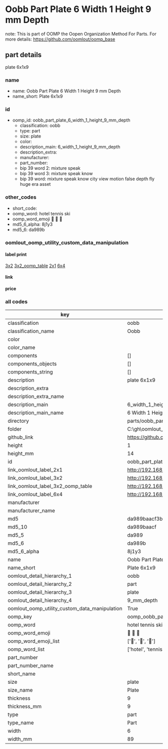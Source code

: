 # Oobb Part Plate 6 Width 1 Height 9 mm Depth  

note: This is part of OOMP the Oopen Organization Method For Parts. For more details: https://github.com/oomlout/oomp_base

##  part details
  



plate 6x1x9



### name
* name: Oobb Part Plate 6 Width 1 Height 9 mm Depth
* name_short: Plate 6x1x9 
### id
* oomp_id: oobb_part_plate_6_width_1_height_9_mm_depth
  * classification: oobb
  * type: part
  * size: plate
  * color: 
  * description_main: 6_width_1_height_9_mm_depth
  * description_extra: 
  * manufacturer: 
  * part_number: 
  * bip 39 word 2: mixture speak
  * bip 39 word 3: mixture speak know
  * bip 39 word: mixture speak know city view motion false depth fly huge era asset

### other_codes
* short_code: 
* oomp_word: hotel tennis ski
* oomp_word_emoji :hotel: :tennis: :ski:
* md5_6_alpha: 8j1y3
* md5_6: da989b






### oomlout_oomp_utility_custom_data_manipulation
#### label print
[3x2](http://192.168.1.245:1112/?label=oomp%208j1y3)
[3x2_oomp_table](http://192.168.1.108:1112/?label=oomp%208j1y3)
[2x1](http://192.168.1.242:1112/?label=oomp%208j1y3)
[6x4](http://192.168.1.55:1112/?label=oomp%208j1y3)    

#### link

                              

#### price







### all codes 
| key | value |  
| --- | --- |  
| classification | oobb |  
| classification_name | Oobb |  
| color |  |  
| color_name |  |  
| components | [] |  
| components_objects | [] |  
| components_string | [] |  
| description | plate 6x1x9 |  
| description_extra |  |  
| description_extra_name |  |  
| description_main | 6_width_1_height_9_mm_depth |  
| description_main_name | 6 Width 1 Height 9 mm Depth |  
| directory | parts/oobb_part_plate_6_width_1_height_9_mm_depth |  
| folder | C:\gh\oomlout_oobb_version_4_generated_parts\things\oobb_part_plate_6_width_1_height_9_mm_depth |  
| github_link | https://github.com/oomlout/oomlout_oomp_part_src/tree/main/parts/oobb_part_plate_6_width_1_height_9_mm_depth |  
| height | 1 |  
| height_mm | 14 |  
| id | oobb_part_plate_6_width_1_height_9_mm_depth |  
| link_oomlout_label_2x1 | http://192.168.1.242:1112/?label=oomp%208j1y3 |  
| link_oomlout_label_3x2 | http://192.168.1.245:1112/?label=oomp%208j1y3 |  
| link_oomlout_label_3x2_oomp_table | http://192.168.1.108:1112/?label=oomp%208j1y3 |  
| link_oomlout_label_6x4 | http://192.168.1.55:1112/?label=oomp%208j1y3 |  
| manufacturer |  |  
| manufacturer_name |  |  
| md5 | da989baacf3b2a4a4179f296f7f43472 |  
| md5_10 | da989baacf |  
| md5_5 | da989 |  
| md5_6 | da989b |  
| md5_6_alpha | 8j1y3 |  
| name | Oobb Part Plate 6 Width 1 Height 9 mm Depth |  
| name_short | Plate 6x1x9  |  
| oomlout_detail_hierarchy_1 | oobb |  
| oomlout_detail_hierarchy_2 | part |  
| oomlout_detail_hierarchy_3 | plate |  
| oomlout_detail_hierarchy_4 | 9_mm_depth |  
| oomlout_oomp_utility_custom_data_manipulation | True |  
| oomp_key | oomp_oobb_part_plate_6_width_1_height_9_mm_depth |  
| oomp_word | hotel tennis ski |  
| oomp_word_emoji | :hotel: :tennis: :ski: |  
| oomp_word_emoji_list | [':hotel:', ':tennis:', ':ski:'] |  
| oomp_word_list | ['hotel', 'tennis', 'ski'] |  
| part_number |  |  
| part_number_name |  |  
| short_name |  |  
| size | plate |  
| size_name | Plate |  
| thickness | 9 |  
| thickness_mm | 9 |  
| type | part |  
| type_name | Part |  
| width | 6 |  
| width_mm | 89 |  
